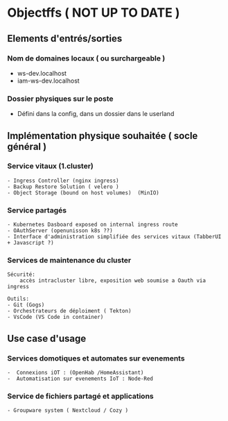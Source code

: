 # Objectffs ( NOT UP TO DATE )

## Elements d'entrés/sorties

### Nom de domaines locaux ( ou surchargeable )

* ws-dev.localhost
* iam-ws-dev.localhost

### Dossier physiques sur le poste

* Défini dans la config, dans un dossier dans le userland

## Implémentation physique souhaitée ( socle général )

### Service vitaux (1.cluster)

    - Ingress Controller (nginx ingress)
    - Backup Restore Solution ( velero )
    - Object Storage (bound on host volumes)  (MinIO)

### Service partagés

    - Kubernetes Dasboard exposed on internal ingress route
    - OAuthServer (openunisson k8s ??)
    - Interface d'administration simplifiée des services vitaux (TabberUI + Javascript ?)

### Services de maintenance du cluster

    Sécurité:
        accès intracluster libre, exposition web soumise a Oauth via ingress

    Outils:
    - Git (Gogs) 
    - Orchestrateurs de déploiment ( Tekton) 
    - VsCode (VS Code in container) 

## Use case d'usage

### Services domotiques et automates sur evenements

    -  Connexions iOT : (OpenHab /HomeAssistant)
    -  Automatisation sur evenements IoT : Node-Red

### Service de fichiers partagé et applications

    - Groupware system ( Nextcloud / Cozy )
